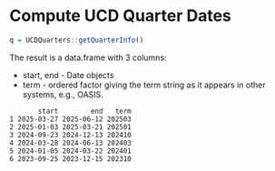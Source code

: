 # Compute UCD Quarter Dates

```r
q = UCDQuarters::getQuarterInfo()
```

The result is a data.frame with 3 columns:
+ start, end - Date objects
+ term - ordered factor giving the term string as it appears in other systems, e.g., OASIS.

```
       start        end   term
1 2025-03-27 2025-06-12 202503
2 2025-01-03 2025-03-21 202501
3 2024-09-23 2024-12-13 202410
4 2024-03-28 2024-06-13 202403
5 2024-01-05 2024-03-22 202401
6 2023-09-25 2023-12-15 202310
```


